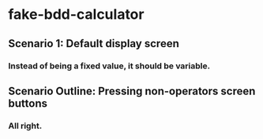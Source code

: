 # fake-bdd-calculator
## Scenario 1: Default display screen
### Instead of being a fixed value, it should be variable.

## Scenario Outline: Pressing non-operators screen buttons
### All right.